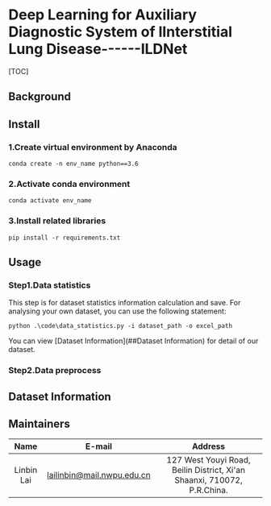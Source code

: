 # Deep Learning for Auxiliary Diagnostic System of lInterstitial Lung Disease------ILDNet

[TOC]

## Background

## Install
### 1.Create virtual environment by Anaconda
```shell
conda create -n env_name python==3.6
```
### 2.Activate conda environment
```shell
conda activate env_name
```
### 3.Install related libraries
```shell
pip install -r requirements.txt
```
## Usage
### Step1.Data statistics
This step is for dataset statistics information calculation and save. For analysing your own dataset, you can use the following statement:
```shell
python .\code\data_statistics.py -i dataset_path -o excel_path
```
You can view [Dataset Information](##Dataset Information) for detail of our dataset.
### Step2.Data preprocess

## Dataset Information
## Maintainers
| Name | E-mail |Address|
| :----: | :----: | :----:|
|Linbin Lai|lailinbin@mail.nwpu.edu.cn| 127 West Youyi Road, Beilin District, Xi'an Shaanxi, 710072, P.R.China.|
